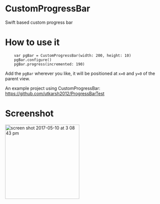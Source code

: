 # CustomProgressBar
Swift based custom progress bar

# How to use it
        var pgBar = CustomProgressBar(width: 200, height: 10)
        pgBar.configure()
        pgBar.progress(incremented: 190)
        
Add the `pgBar` wherever you like, it will be positioned at `x=0` and `y=0` of the parent view.

An example project using CustomProgressBar: https://github.com/utkarsh2012/ProgressBarTest

# Screenshot

<img width="240" alt="screen shot 2017-05-10 at 3 08 43 pm" src="https://cloud.githubusercontent.com/assets/137799/25924170/3285c1f4-3596-11e7-9fd1-57d6d3d1730c.png">
